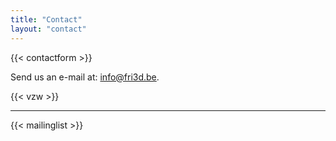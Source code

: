 ```yaml
---
title: "Contact"
layout: "contact"
---
```


<div class="block--centered">
{{< contactform >}}
</div>

<div class="block--centered">
<p>Send us an e-mail at: <a href="mailto:info@fri3d.be">info@fri3d.be</a>.</p>
</div>

<div class="block--centered">
	{{< vzw >}}
</div>
<hr class="gridrule" />


<div class="block--centered">
{{< mailinglist >}}
</div>